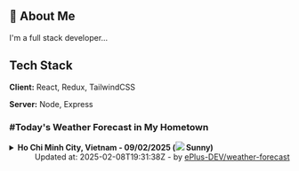 ## 🚀 About Me
I'm a full stack developer...


## Tech Stack

**Client:** React, Redux, TailwindCSS

**Server:** Node, Express

### #Today's Weather Forecast in My Hometown



<details>
    <summary><b>Ho Chi Minh City, Vietnam - 09/02/2025 (<img src="https://cdn.weatherapi.com/weather/64x64/day/113.png" /> Sunny)</b>
    </summary>

    
<table>
    <tr>
        <th>Hour</th>
        <td>00:00</td><td>01:00</td><td>02:00</td><td>03:00</td><td>04:00</td><td>05:00</td><td>06:00</td><td>07:00</td><td>08:00</td><td>09:00</td><td>10:00</td><td>11:00</td><td>12:00</td><td>13:00</td><td>14:00</td><td>15:00</td><td>16:00</td><td>17:00</td><td>18:00</td><td>19:00</td><td>20:00</td><td>21:00</td><td>22:00</td><td>23:00</td>
    </tr>
    <tr>
        <th>Weather</th>
        <td><img src="https://cdn.weatherapi.com/weather/64x64/night/113.png"></img></td><td><img src="https://cdn.weatherapi.com/weather/64x64/night/113.png"></img></td><td><img src="https://cdn.weatherapi.com/weather/64x64/night/113.png"></img></td><td><img src="https://cdn.weatherapi.com/weather/64x64/night/113.png"></img></td><td><img src="https://cdn.weatherapi.com/weather/64x64/night/113.png"></img></td><td><img src="https://cdn.weatherapi.com/weather/64x64/night/113.png"></img></td><td><img src="https://cdn.weatherapi.com/weather/64x64/night/113.png"></img></td><td><img src="https://cdn.weatherapi.com/weather/64x64/day/113.png"></img></td><td><img src="https://cdn.weatherapi.com/weather/64x64/day/113.png"></img></td><td><img src="https://cdn.weatherapi.com/weather/64x64/day/113.png"></img></td><td><img src="https://cdn.weatherapi.com/weather/64x64/day/113.png"></img></td><td><img src="https://cdn.weatherapi.com/weather/64x64/day/113.png"></img></td><td><img src="https://cdn.weatherapi.com/weather/64x64/day/113.png"></img></td><td><img src="https://cdn.weatherapi.com/weather/64x64/day/113.png"></img></td><td><img src="https://cdn.weatherapi.com/weather/64x64/day/113.png"></img></td><td><img src="https://cdn.weatherapi.com/weather/64x64/day/113.png"></img></td><td><img src="https://cdn.weatherapi.com/weather/64x64/day/113.png"></img></td><td><img src="https://cdn.weatherapi.com/weather/64x64/day/113.png"></img></td><td><img src="https://cdn.weatherapi.com/weather/64x64/night/113.png"></img></td><td><img src="https://cdn.weatherapi.com/weather/64x64/night/116.png"></img></td><td><img src="https://cdn.weatherapi.com/weather/64x64/night/113.png"></img></td><td><img src="https://cdn.weatherapi.com/weather/64x64/night/116.png"></img></td><td><img src="https://cdn.weatherapi.com/weather/64x64/night/113.png"></img></td><td><img src="https://cdn.weatherapi.com/weather/64x64/night/113.png"></img></td>
    </tr>
    <tr>
        <th>Condition</th>
        <td width="200px">Clear </td><td width="200px">Clear </td><td width="200px">Clear</td><td width="200px">Clear </td><td width="200px">Clear </td><td width="200px">Clear </td><td width="200px">Clear </td><td width="200px">Sunny</td><td width="200px">Sunny</td><td width="200px">Sunny</td><td width="200px">Sunny</td><td width="200px">Sunny</td><td width="200px">Sunny</td><td width="200px">Sunny</td><td width="200px">Sunny</td><td width="200px">Sunny</td><td width="200px">Sunny</td><td width="200px">Sunny</td><td width="200px">Clear </td><td width="200px">Partly Cloudy </td><td width="200px">Clear </td><td width="200px">Partly Cloudy </td><td width="200px">Clear </td><td width="200px">Clear </td>
    </tr>
    <tr>
        <th>Temperature</th>
        <td>24.5 °C</td><td>24.2 °C</td><td>24.3 °C</td><td>22.8 °C</td><td>22.1 °C</td><td>21.8 °C</td><td>21.5 °C</td><td>22 °C</td><td>23.6 °C</td><td>25.5 °C</td><td>26.9 °C</td><td>29.1 °C</td><td>30.9 °C</td><td>32.1 °C</td><td>32.6 °C</td><td>32.2 °C</td><td>31.7 °C</td><td>29.9 °C</td><td>26.8 °C</td><td>25.5 °C</td><td>25 °C</td><td>24.9 °C</td><td>24.5 °C</td><td>24.2 °C</td>
    </tr>
    <tr>
        <th>Wind</th>
        <td>8.3 kph</td><td>9.7 kph</td><td>11.5 kph</td><td>10.8 kph</td><td>9.4 kph</td><td>10.4 kph</td><td>9.7 kph</td><td>10.8 kph</td><td>13 kph</td><td>12.6 kph</td><td>11.2 kph</td><td>9.7 kph</td><td>9 kph</td><td>6.8 kph</td><td>5.8 kph</td><td>5 kph</td><td>5.8 kph</td><td>12.6 kph</td><td>13.3 kph</td><td>12.6 kph</td><td>8.6 kph</td><td>5 kph</td><td>1.1 kph</td><td>3.2 kph</td>
    </tr>
</table>

</details>

<div align="right">
    Updated at: 2025-02-08T19:31:38Z - by <a target="_blank"
        href="https://github.com/ePlus-DEV/weather-forecast">ePlus-DEV/weather-forecast</a>
</div>